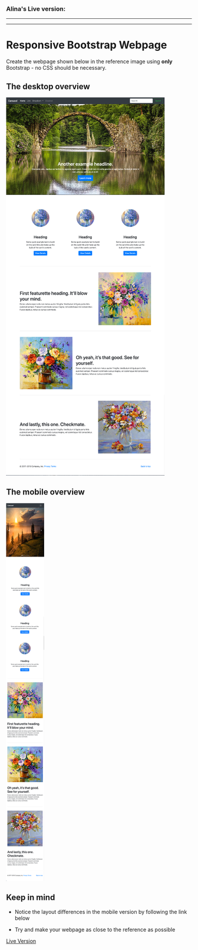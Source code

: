 ### Alina's Live version:
***


***
# Responsive Bootstrap Webpage

Create the webpage shown below in the reference image using **only** Bootstrap - no CSS should be necessary.

## The desktop overview

![The overview](./images/desktop.png "The general overview")

## The mobile overview

![The overview](./images/mobile.png "The mobile overview")

## Keep in mind

- Notice the layout differences in the mobile version by following the link below

- Try and make your webpage as close to the reference as possible

[Live Version](https://hsnakk.github.io/UIB_Framework_Bootstrap_Exercise-1/)
